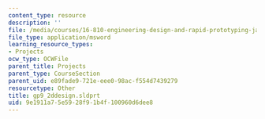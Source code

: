 ```yaml
---
content_type: resource
description: ''
file: /media/courses/16-810-engineering-design-and-rapid-prototyping-january-iap-2005/9e1911a75e5928f91b4f100960d6dee8_gp9_2ddesign.sldprt
file_type: application/msword
learning_resource_types:
- Projects
ocw_type: OCWFile
parent_title: Projects
parent_type: CourseSection
parent_uid: e89fade9-721e-eee0-98ac-f554d7439279
resourcetype: Other
title: gp9_2ddesign.sldprt
uid: 9e1911a7-5e59-28f9-1b4f-100960d6dee8
---
```

